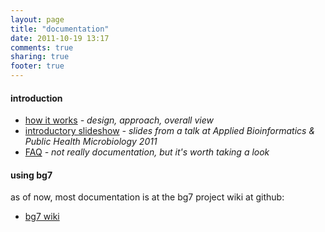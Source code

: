 ```yaml
---
layout: page
title: "documentation"
date: 2011-10-19 13:17
comments: true
sharing: true
footer: true
---
```


#### introduction ####

* [how it works](how-it-works) _- design, approach, overall view_
* [introductory slideshow](cambridge-06-2011-slides) _- slides from a talk at Applied Bioinformatics & Public Health Microbiology 2011_
* [FAQ](/faq/) _- not really documentation, but it's worth taking a look_

#### using bg7 ####

as of now, most documentation is at the bg7 project wiki at github:

* [bg7 wiki](http://github.com/bg7/bg7/wiki)
